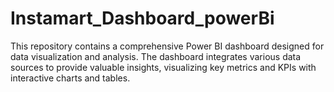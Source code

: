 # Instamart_Dashboard_powerBi
This repository contains a comprehensive Power BI dashboard designed for data visualization and analysis. The dashboard integrates various data sources to provide valuable insights, visualizing key metrics and KPIs with interactive charts and tables.
